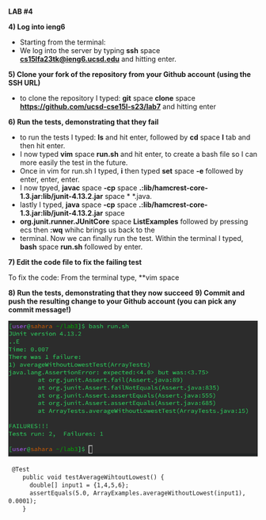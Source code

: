 

**LAB #4**

**4) Log into ieng6**

* Starting from the terminal:
* We log into the server by typing **ssh** space **cs15lfa23tk@ieng6.ucsd.edu** and hitting enter.

**5) Clone your fork of the repository from your Github account (using the SSH URL)**

* to clone the repository I typed: **git** space  **clone** space **https://github.com/ucsd-cse15l-s23/lab7** and hitting enter 

**6) Run the tests, demonstrating that they fail**

* to run the tests I typed: **ls** and hit enter, followed by **cd** space **l** tab and then hit enter.
* I now typed **vim** space **run.sh** and hit enter, to create a bash file so I can more easily the test in the future.
* Once in vim for run.sh I typed, **i** then typed **set** space **-e** followed by enter, enter, enter.
* I now tpyed, **javac** space **-cp** space **.:lib/hamcrest-core-1.3.jar:lib/junit-4.13.2.jar** space * *.java.
* lastly I typed, **java** space **-cp** space **.:lib/hamcrest-core-1.3.jar:lib/junit-4.13.2.jar** space
*  **org.junit.runner.JUnitCore** space **ListExamples** followed by pressing ecs then **:wq** whihc brings us back to the
*  terminal. Now we can finally run the test. Within the terminal I typed, **bash** space **run.sh** followed by enter.


**7) Edit the code file to fix the failing test**

To fix the code: From the terminal type, **vim space 

**8) Run the tests, demonstrating that they now succeed**
**9) Commit and push the resulting change to your Github account (you can pick any commit message!)**

![Image](Run_Fail_lab3.png)

```
 @Test
    public void testAverageWihtoutLowest() {
      double[] input1 = {1,4,5,6};
      assertEquals(5.0, ArrayExamples.averageWithoutLowest(input1), 0.0001);
    }
```

